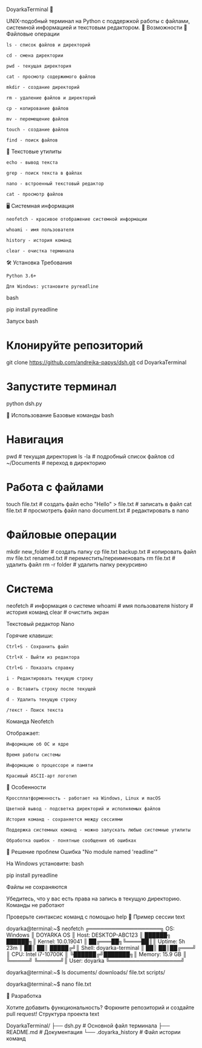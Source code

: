DoyarkaTerminal 🐧

UNIX-подобный терминал на Python с поддержкой работы с файлами, системной информацией и текстовым редактором.
🚀 Возможности
📁 Файловые операции

    ls - список файлов и директорий

    cd - смена директории

    pwd - текущая директория

    cat - просмотр содержимого файлов

    mkdir - создание директорий

    rm - удаление файлов и директорий

    cp - копирование файлов

    mv - перемещение файлов

    touch - создание файлов

    find - поиск файлов

📝 Текстовые утилиты

    echo - вывод текста

    grep - поиск текста в файлах

    nano - встроенный текстовый редактор

    cat - просмотр файлов

🖥️ Системная информация

    neofetch - красивое отображение системной информации

    whoami - имя пользователя

    history - история команд

    clear - очистка терминала

🛠️ Установка
Требования

    Python 3.6+

    Для Windows: установите pyreadline

bash

pip install pyreadline

Запуск
bash

# Клонируйте репозиторий
git clone https://github.com/andrejka-papys/dsh.git
cd DoyarkaTerminal

# Запустите терминал
python dsh.py

📖 Использование
Базовые команды
bash

# Навигация
pwd                    # текущая директория
ls -la                 # подробный список файлов
cd ~/Documents         # переход в директорию

# Работа с файлами
touch file.txt         # создать файл
echo "Hello" > file.txt # записать в файл
cat file.txt           # просмотреть файл
nano document.txt      # редактировать в nano

# Файловые операции
mkdir new_folder       # создать папку
cp file.txt backup.txt # копировать файл
mv file.txt renamed.txt # переместить/переименовать
rm file.txt            # удалить файл
rm -r folder           # удалить папку рекурсивно

# Система
neofetch               # информация о системе
whoami                 # имя пользователя
history                # история команд
clear                  # очистить экран

Текстовый редактор Nano

Горячие клавиши:

    Ctrl+S - Сохранить файл

    Ctrl+X - Выйти из редактора

    Ctrl+G - Показать справку

    i - Редактировать текущую строку

    o - Вставить строку после текущей

    d - Удалить текущую строку

    /текст - Поиск текста

Команда Neofetch

Отображает:

    Информацию об ОС и ядре

    Время работы системы

    Информацию о процессоре и памяти

    Красивый ASCII-арт логотип

🎨 Особенности

    Кроссплатформенность - работает на Windows, Linux и macOS

    Цветной вывод - подсветка директорий и исполняемых файлов

    История команд - сохраняется между сессиями

    Поддержка системных команд - можно запускать любые системные утилиты

    Обработка ошибок - понятные сообщения об ошибках

🐛 Решение проблем
Ошибка "No module named 'readline'"

На Windows установите:
bash

pip install pyreadline

Файлы не сохраняются

Убедитесь, что у вас есть права на запись в текущую директорию.
Команды не работают

Проверьте синтаксис команд с помощью help
📝 Пример сессии
text

doyarka@terminal:~$ neofetch
╔═══════════════════╗    OS: Windows
║    DOYARKA OS     ║    Host: DESKTOP-ABC123
║    ██████╗ ██████╗║    Kernel: 10.0.19041
║   ██╔═══██╗╚════██║║    Uptime: 5h 23m
║   ██║   ██║ █████╔╝║    Shell: doyarka-terminal
║   ██║   ██║██╔═══╝ ║    CPU: Intel i7-10700K
║   ╚██████╔╝███████╗║    Memory: 15.9 GB
║    ╚═════╝ ╚══════╝║    User: doyarka
╚═══════════════════╝

doyarka@terminal:~$ ls
documents/  downloads/  file.txt  scripts/

doyarka@terminal:~$ nano file.txt

🤝 Разработка

Хотите добавить функциональность? Форкните репозиторий и создайте pull request!
Структура проекта
text

DoyarkaTerminal/
├── dsh.py              # Основной файл терминала
├── README.md           # Документация
└── .doyarka_history    # Файл истории команд
